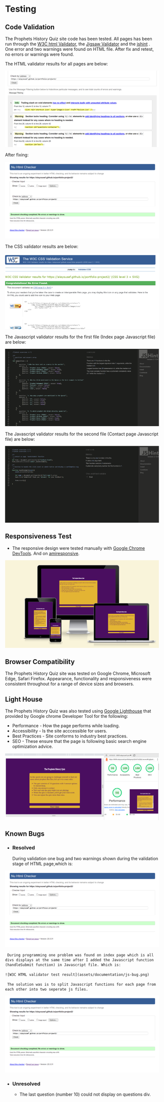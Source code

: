 # Testing

## Code Validation
The Prophets History Quiz site code has been tested. All pages has been run through the [W3C html Validator](https://validator.w3.org/), the [Jigsaw Validator](https://jigsaw.w3.org/css-validator/) and the [jshint](https://jshint.com/) . One error and two warnings were found on HTML file. After fix and retest, no errors or warnings were found. 

The HTML validator results for all pages are below:

![W3C Validator test result](assets/documentation/html-validator.png)

After fixing:

![W3C Validator test result](assets/documentation/html-after-fixing.png)

The CSS validator results are below:

![Jigsaw CSS Validator test result](assets/documentation/css-validator.png)

The Javascript validator results for the first file (Index page Javascript file) are below:

![jshint Javascript Validator test result](assets/documentation/js1-validator.png)

The Javascript validator results for the second file (Contact page Javascript file) are below:

![jshint Javascript Validator test result](assets/documentation/js2-validator.png)

## Responsiveness Test

* The responsive design were tested manually with [Google Chrome DevTools](https://developer.chrome.com/docs/devtools/). And on [amiresponsive](https://ui.dev/amiresponsive).

![Responsive site image](assets/documentation/responsive.png)


## Browser Compatibility

The Prophets History Quiz site was tested on Google Chrome, Microsoft Edge, Safari Firefox. Appearance, functionality and responsiveness were consistent throughout for a range of device sizes and browsers.
  

## Light House

The Prophets History Quiz was also tested using [Google Lighthouse](https://developers.google.com/web/tools/lighthouse) that provided by Google chrome Developer Tool for the following:
* Performance - How the page performs while loading.
* Accessibility - Is the site acccessible for users.
* Best Practices - Site conforms to industry best practices.
* SEO - These ensure that the page is following basic search engine optimization advice.

![Lighthouse test results](assets/documentation/lighthouse.png)

## Known Bugs
* ### Resolved

     During validation one bug and two warnings shown during the validation stage of HTML page,which is:
    
![W3C HTML validator test result](assets/documentation/html-after-fixing.png)

     During programming one problem was found on index page which is all divs displays at the same time after I added the Javascript function (handleSubmit function) in Javascript file. Which is: 
    
    ![W3C HTML validator test result](assets/documentation/js-bug.png)
    
     The solution was is to split Javascript functions for each page from each other into two seperate js files.
    
    
![W3C HTML validator test result](assets/documentation/html-after-fixing.png)


* ### Unresolved
    * The last question (number 10) could not display on questions div.